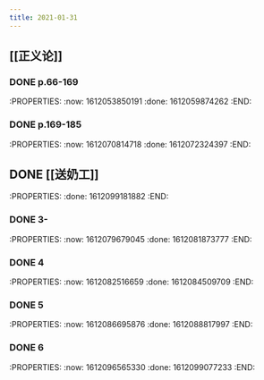 ```yaml
---
title: 2021-01-31
---
```


## [[正义论]]
### DONE p.66-169
:PROPERTIES:
:now: 1612053850191
:done: 1612059874262
:END:
### DONE p.169-185
:PROPERTIES:
:now: 1612070814718
:done: 1612072324397
:END:
## DONE [[送奶工]] 
:PROPERTIES:
:done: 1612099181882
:END:
### DONE  3-
:PROPERTIES:
:now: 1612079679045
:done: 1612081873777
:END:
### DONE 4
:PROPERTIES:
:now: 1612082516659
:done: 1612084509709
:END:
### DONE 5
:PROPERTIES:
:now: 1612086695876
:done: 1612088817997
:END:
### DONE 6
:PROPERTIES:
:now: 1612096565330
:done: 1612099077233
:END:
###
